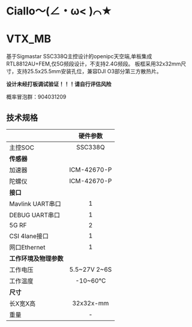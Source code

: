 # Ciallo～(∠・ω< )⌒★
# VTX_MB
  基于Sigmastar SSC338Q主控设计的openipc天空端,单板集成RTL8812AU+FEM,仅5G频段设计，不支持2.4G频段。
  板框采用32x32mm尺寸，支持25.5x25.5mm安装孔位，兼容DJI O3部分第三方散热片。


  **设计未经打板调试验证！！！请自行评估风险**


  概率冒泡群：904031209


## 技术规格
|     | 硬件参数 |
| :----- | :--: |
| 主控SOC | SSC338Q |
| **传感器** |   |
| 加速器 | ICM-42670-P |
| 陀螺仪 | ICM-42670-P |
| **接口** |   |
| Mavlink UART串口 | 1 |
| DEBUG UART串口 | 1 |
| 5G RF | 2 |
| CSI 4lane接口 | 1 |
| 网口Ethernet | 1 |
| **工作环境及物理参数** |   |
| 工作电压 | 5.5~27V 2~6S |
| 工作温度 | -10~60℃ |
| **尺寸** |   |
| 长X宽X高 | 32x32x-mm |
| 重量 | - |



